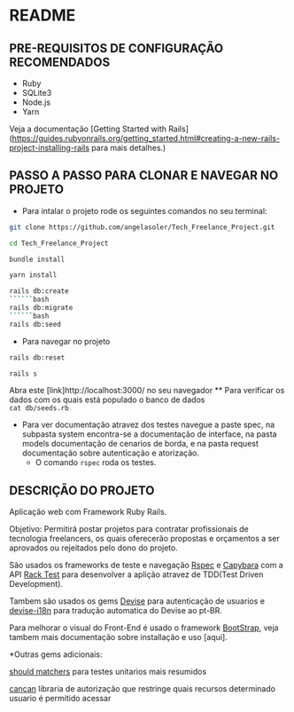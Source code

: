 # README

## PRE-REQUISITOS DE CONFIGURAÇÃO RECOMENDADOS
  - Ruby
  - SQLite3
  - Node.js
  - Yarn
  
  Veja a documentação [Getting Started with Rails](https://guides.rubyonrails.org/getting_started.html#creating-a-new-rails-project-installing-rails para mais detalhes.)
  
## PASSO A PASSO PARA CLONAR E NAVEGAR NO PROJETO
- Para intalar o projeto rode os seguintes comandos no seu terminal: 
```bash
git clone https://github.com/angelasoler/Tech_Freelance_Project.git
```
```bash
cd Tech_Freelance_Project
```
```bash
bundle install
```
```bash
yarn install
```
```bash
rails db:create
``````bash
rails db:migrate
``````bash
rails db:seed
```
- Para navegar no projeto
```bash
rails db:reset
```
```bash
rails s
```
Abra este [link]http://localhost:3000/ no seu navegador
  ** Para verificar os dados com os quais está populado o banco de dados    
      ```
      cat db/seeds.rb
      ```
 - Para ver documentação atravez dos testes navegue a paste spec, na subpasta system encontra-se a documentação de interface, na pasta models documentação de cenarios de borda, e na pasta request documentação sobre autenticação e atorização.
    * O comando  ```rspec``` roda os testes.


## DESCRIÇÃO DO PROJETO

Aplicação web com Framework Ruby Rails.

Objetivo: Permitirá postar projetos para contratar profissionais de tecnologia freelancers, os quais oferecerão propostas  e orçamentos a ser aprovados ou rejeitados pelo dono do projeto. 

São usados os frameworks de teste e navegação [Rspec](https://relishapp.com/rspec/rspec-rails/v/4-0/docs) e [Capybara](https://github.com/teamcapybara/capybara#using-capybara-with-rspec) com a API [Rack Test](https://rubygems.org/gems/rack-test/versions/1.1.0) para desenvolver a aplição atravez de TDD(Test Driven Development).

Tambem são usados os gems [Devise](https://github.com/heartcombo/devise) para autenticação de usuarios e [devise-i18n](https://github.com/tigrish/devise-i18n) para tradução automatica do Devise ao pt-BR.

Para melhorar o visual do Front-End é usado o framework [BootStrap](https://github.com/twbs/bootstrap-rubygem/blob/master/README.md#a-ruby-on-rails), veja tambem mais documentação sobre installação e uso [aqui].

*Outras gems adicionais:

[should matchers](https://matchers.shoulda.io/) para testes unitarios mais resumidos

[cancan](https://github.com/ryanb/cancan/#readme) libraria de autorização que restringe quais recursos determinado usuario é permitido acessar


